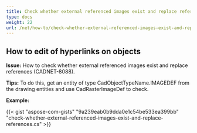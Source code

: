 ```yaml
---
title: Check whether external referenced images exist and replace references
type: docs
weight: 22
url: /net/how-to/check-whether-external-referenced-images-exist-and-replace-references/
---
```


## **How to edit of hyperlinks on objects**

**Issue:** How to check whether external referenced images exist and replace references (CADNET-8088).

**Tips:** To do this, get an entity of type CadObjectTypeName.IMAGEDEF from the drawing entities and use CadRasterImageDef to check.

**Example:**

{{< gist "aspose-com-gists" "9a239eab0b9dda0e1c54be533ea399bb" "check-whether-external-referenced-images-exist-and-replace-references.cs" >}}